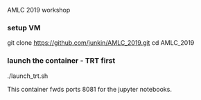 AMLC 2019 workshop



### setup VM
git clone https://github.com/junkin/AMLC_2019.git
cd AMLC_2019


### launch the container - TRT first
./launch_trt.sh


This container fwds ports 8081 for the jupyter notebooks.
